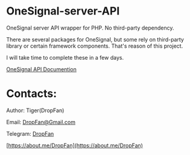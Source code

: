 # OneSignal-server-API
OneSignal server API wrapper for PHP. No third-party dependency.

There are several packages for OneSignal, but some rely on third-party library or certain framework components. That's reason of this project.

I will take time to complete these in a few days.

[OneSignal API Documention](https://documentation.onesignal.com/reference)

# Contacts:
Author: Tiger(DropFan)

Email: <DropFan@Gmail.com>

Telegram: [DropFan](https://telegram.me/DropFan)

[https://about.me/DropFan](https://about.me/DropFan)
